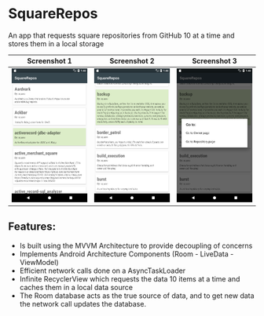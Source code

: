 # SquareRepos
An app that requests square repositories from GitHub 10 at a time and stores them in a local storage



Screenshot 1               |  Screenshot 2             |  Screenshot 3
:-------------------------:|:-------------------------:|:-------------------------:
![alt text](Screenshots/screenshot_1.png)  |  ![](Screenshots/screenshot_2.png)  |  ![alt text](Screenshots/screenshot_3.png)

## Features:
  - Is built using the MVVM Architecture to provide decoupling of concerns
  - Implements Android Architecture Components (Room - LiveData - ViewModel)
  - Efficient network calls done on a AsyncTaskLoader
  - Infinite RecyclerView which requests the data 10 items at a time and caches them in a local data source
  - The Room database acts as the true source of data, and to get new data the network call updates the database.
  
